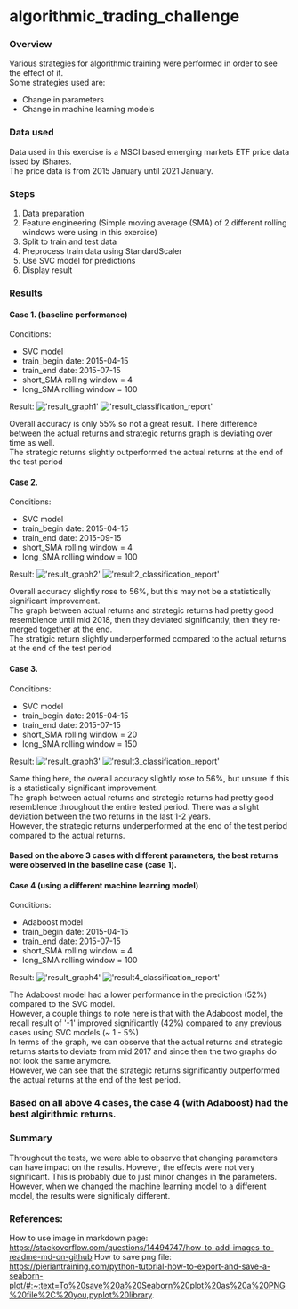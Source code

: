# algorithmic_trading_challenge

### Overview
Various strategies for algorithmic training were performed in order to see the effect of it. <br>
Some strategies used are:
- Change in parameters
- Change in machine learning models

### Data used
Data used in this exercise is a MSCI based emerging markets ETF price data issed by iShares. <br>
The price data is from 2015 January until 2021 January.

### Steps
1. Data preparation
2. Feature engineering (Simple moving average (SMA) of 2 different rolling windows were using in this exercise)
3. Split to train and test data
4. Preprocess train data using StandardScaler
5. Use SVC model for predictions
6. Display result 

### Results

#### Case 1. (baseline performance)
Conditions:
- SVC model
- train_begin date: 2015-04-15
- train_end date: 2015-07-15
- short_SMA rolling window = 4
- long_SMA rolling window = 100

Result:
!['result_graph1'](./Images/result_graph_1.png)
!['result_classification_report'](./Images/result_1.png)

Overall accuracy is only 55% so not a great result. There difference between the actual returns and strategic returns graph is deviating over time as well. <br>
The strategic returns slightly outperformed the actual returns at the end of the test period

#### Case 2.
Conditions:
- SVC model
- train_begin date: 2015-04-15
- train_end date: 2015-09-15
- short_SMA rolling window = 4
- long_SMA rolling window = 100

Result:
!['result_graph2'](./Images/result_graph_2.png)
!['result2_classification_report'](./Images/result_2.png)

Overall accuracy slightly rose to 56%, but this may not be a statistically significant improvement. <br>
The graph between actual returns and strategic returns had pretty good resemblence until mid 2018, then they deviated significantly, then they re-merged together at the end. <br>
The stratigic return slightly underperformed compared to the actual returns at the end of the test period

#### Case 3.
Conditions:
- SVC model
- train_begin date: 2015-04-15
- train_end date: 2015-07-15
- short_SMA rolling window = 20
- long_SMA rolling window = 150

Result:
!['result_graph3'](./Images/result_graph_3.png)
!['result3_classification_report'](./Images/result_3.png)

Same thing here, the overall accuracy slightly rose to 56%, but unsure if this is a statistically significant improvement. <br>
The graph between actual returns and strategic returns had pretty good resemblence throughout the entire tested period. There was a slight deviation between the two returns in the last 1-2 years. <br>
However, the strategic returns underperformed at the end of the test period compared to the actual returns.


#### Based on the above 3 cases with different parameters, the best returns were observed in the baseline case (case 1).


#### Case 4 (using a different machine learning model)
Conditions:
- Adaboost model
- train_begin date: 2015-04-15
- train_end date: 2015-07-15
- short_SMA rolling window = 4
- long_SMA rolling window = 100

Result:
!['result_graph4'](./Images/result_graph_4.png)
!['result4_classification_report'](./Images/result_4.png)

The Adaboost model had a lower performance in the prediction (52%) compared to the SVC model. <br>
However, a couple things to note here is that with the Adaboost model, the recall result of '-1' improved significantly (42%) compared to any previous cases using SVC models (~ 1 - 5%) <br>
In terms of the graph, we can observe that the actual returns and strategic returns starts to deviate from mid 2017 and since then the two graphs do not look the same anymore. <br>
However, we can see that the strategic returns significantly outperformed the actual returns at the end of the test period.

### Based on all above 4 cases, the case 4 (with Adaboost) had the best algirithmic returns.


### Summary
Throughout the tests, we were able to observe that changing parameters can have impact on the results. However, the effects were not very significant. This is probably due to just minor changes in the parameters. <br>
However, when we changed the machine learning model to a different model, the results were significaly different. <br>








### References:
How to use image in markdown page: https://stackoverflow.com/questions/14494747/how-to-add-images-to-readme-md-on-github
How to save png file: https://pieriantraining.com/python-tutorial-how-to-export-and-save-a-seaborn-plot/#:~:text=To%20save%20a%20Seaborn%20plot%20as%20a%20PNG%20file%2C%20you,pyplot%20library.



